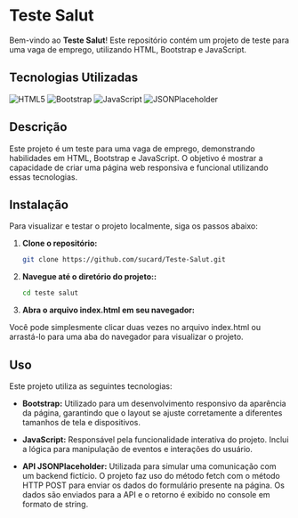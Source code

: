 # Teste Salut

Bem-vindo ao **Teste Salut**! Este repositório contém um projeto de teste para uma vaga de emprego, utilizando HTML, Bootstrap e JavaScript.

## Tecnologias Utilizadas

![HTML5](https://img.shields.io/badge/HTML5-E34F26?logo=html5&logoColor=white)
![Bootstrap](https://img.shields.io/badge/Bootstrap-5.0-blue?logo=bootstrap&logoColor=white)
![JavaScript](https://img.shields.io/badge/JavaScript-ES6-yellow?logo=javascript)
![JSONPlaceholder](https://img.shields.io/badge/JSONPlaceholder-API-blue?logo=json&logoColor=white)

## Descrição

Este projeto é um teste para uma vaga de emprego, demonstrando habilidades em HTML, Bootstrap e JavaScript. O objetivo é mostrar a capacidade de criar uma página web responsiva e funcional utilizando essas tecnologias.

## Instalação

Para visualizar e testar o projeto localmente, siga os passos abaixo:

1. **Clone o repositório:**

   ```bash
   git clone https://github.com/sucard/Teste-Salut.git

2. **Navegue até o diretório do projeto::**

   ```bash
   cd teste salut

3.  **Abra o arquivo index.html em seu navegador:**

Você pode simplesmente clicar duas vezes no arquivo index.html ou arrastá-lo para uma aba do navegador para visualizar o projeto.

## Uso
Este projeto utiliza as seguintes tecnologias:

- **Bootstrap:** Utilizado para um desenvolvimento responsivo da aparência da página, garantindo que o layout se ajuste corretamente a diferentes tamanhos de tela e dispositivos.

- **JavaScript:** Responsável pela funcionalidade interativa do projeto. Inclui a lógica para manipulação de eventos e interações do usuário.

- **API JSONPlaceholder:** Utilizada para simular uma comunicação com um backend fictício. O projeto faz uso do método fetch com o método HTTP POST para enviar os dados do formulário presente na página. Os dados são enviados para a API e o retorno é exibido no console em formato de string.
